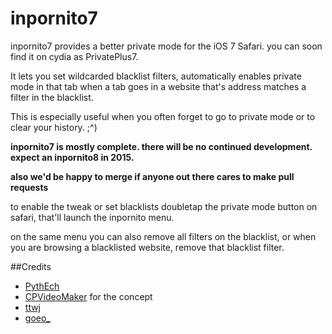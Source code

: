 inpornito7
==========

inpornito7 provides a better private mode for the iOS 7 Safari.
you can soon find it on cydia as PrivatePlus7.

It lets you set wildcarded blacklist filters, automatically enables private mode in that tab when a tab goes in a website that's address matches a filter in the blacklist.

This is especially useful when you often forget to go to private mode or to clear your history. ;^)

**inpornito7 is mostly complete. there will be no continued development. expect an inpornito8 in 2015.**

**also we'd be happy to merge if anyone out there cares to make pull requests**

to enable the tweak or set blacklists doubletap the private mode button on safari, that'll launch the inpornito menu.

on the same menu you can also remove all filters on the blacklist, or when you are browsing a blacklisted website, remove that blacklist filter.

##Credits

* [PythEch](https://twitter.com/PythEch)
* [CPVideoMaker](https://twitter.com/CPVideoMaker) for the concept
* [ttwj](https://twitter.com/ttwj)
* [goeo_](https://twitter.com/goeo_)
